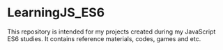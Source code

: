 # LearningJS_ES6
This repository is intended for my projects created during my JavaScript  ES6 studies. It contains reference materials, codes, games and etc.
